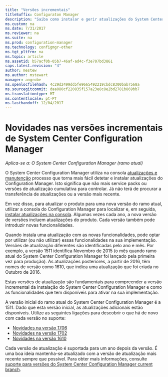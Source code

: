```yaml
---
title: "Versões incrementais"
titleSuffix: Configuraton Manager
description: "Saiba como instalar e gerir atualizações do System Center Configuration Manager."
ms.custom: na
ms.date: 7/31/2017
ms.reviewer: na
ms.suite: na
ms.prod: configuration-manager
ms.technology: configmgr-other
ms.tgt_pltfrm: na
ms.topic: article
ms.assetid: b57acf0b-05b7-46af-ad4c-f3e707bd3861
caps.latest.revision: "4"
author: mestew
ms.author: mstewart
manager: angrobe
ms.openlocfilehash: 4c29d2499dd5fe9665492219cbdc8300bab7568a
ms.sourcegitcommit: daa080cf220835f157a23e8c8e2bd2781b869bb7
ms.translationtype: MT
ms.contentlocale: pt-PT
ms.lasthandoff: 12/04/2017
---
```

# <a name="whats-new-in-system-center-configuration-manager-incremental-versions"></a>Novidades nas versões incrementais de System Center Configuration Manager

*Aplica-se a: O System Center Configuration Manager (ramo atual)*




 O System Center Configuration Manager utiliza na consola [atualizações e manutenção](/sccm/core/servers/manage/updates) processo que torna mais fácil detetar e instalar atualizações do Configuration Manager. Isto significa que não mais service packs ou versões de atualização cumulativa para controlar. Já não terá de procurar a transferência de atualizações ou a versão mais recente.

 Em vez disso, para atualizar o produto para uma nova versão do ramo atual, utilizar a consola do Configuration Manager para localizar e, em seguida, [instalar atualizações na consola](../../../core/servers/manage/install-in-console-updates.md). Algumas vezes cada ano, a nova versão de versões incluem atualizações do produto. Cada versão também pode introduzir novas funcionalidades.  

 Quando instala uma atualização com as novas funcionalidades, pode optar por utilizar (ou não utilizar) essas funcionalidades na sua implementação. Versões de atualização diferentes são identificadas pelo ano e mês. Por exemplo, a versão 1511 identifica Novembro de 2015 (o mês quando ramo atual do System Center Configuration Manager foi lançado pela primeira vez para produção). As atualizações posteriores, a partir de 2016, têm nomes de versão como 1610, que indica uma atualização que foi criada no Outubro de 2016.

 Estas versões de atualização são fundamentais para compreender a versão incremental da instalação do System Center Configuration Manager e como as funcionalidades que tem disponíveis para ativar na sua implementação.

 A versão inicial do ramo atual do System Center Configuration Manager é a 1511. Dado que esta versão inicial, as atualizações adicionais estão disponíveis. Utilize as seguintes ligações para descobrir o que há de novo com cada versão no suporte:
  - [Novidades na versão 1706](../../../core/plan-design/changes/whats-new-in-version-1706.md)  
  - [Novidades na versão 1702](../../../core/plan-design/changes/whats-new-in-version-1702.md)
  - [Novidades na versão 1610](../../../core/plan-design/changes/whats-new-in-version-1610.md)


 Cada versão de atualização é suportada para um ano depois da versão. É uma boa ideia mantenha-se atualizado com a versão de atualização mais recente sempre que possível. Para obter mais informações, consulte [suporte para versões do System Center Configuration Manager current branch](../../../core/servers/manage/current-branch-versions-supported.md).  
